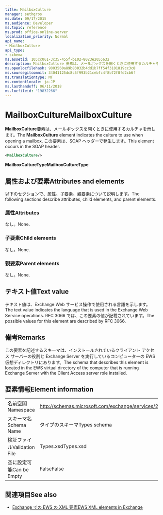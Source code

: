 ```yaml
---
title: MailboxCulture
manager: sethgros
ms.date: 09/17/2015
ms.audience: Developer
ms.topic: reference
ms.prod: office-online-server
localization_priority: Normal
api_name:
- MailboxCulture
api_type:
- schema
ms.assetid: 105cc061-3c35-455f-b102-8023e2055632
description: MailboxCulture 要素は、メールボックスを開くときに使用するカルチャを示します。 この要素は、SOAP ヘッダーで発生します。
ms.openlocfilehash: 9003560a89b83032b4dd1b7ff54f3101819cc3c8
ms.sourcegitcommit: 34041125dc8c5f993b21cebfc4f8b72f0fd2cb6f
ms.translationtype: MT
ms.contentlocale: ja-JP
ms.lasthandoff: 06/11/2018
ms.locfileid: "19832266"
---
```

# <a name="mailboxculture"></a><span data-ttu-id="cc418-104">MailboxCulture</span><span class="sxs-lookup"><span data-stu-id="cc418-104">MailboxCulture</span></span>

<span data-ttu-id="cc418-105">**MailboxCulture**要素は、メールボックスを開くときに使用するカルチャを示します。</span><span class="sxs-lookup"><span data-stu-id="cc418-105">The **MailboxCulture** element indicates the culture to use when opening a mailbox.</span></span> <span data-ttu-id="cc418-106">この要素は、SOAP ヘッダーで発生します。</span><span class="sxs-lookup"><span data-stu-id="cc418-106">This element occurs in the SOAP header.</span></span> 
  
```xml
<MailboxCulture/>
```

<span data-ttu-id="cc418-107">**MailboxCultureType**</span><span class="sxs-lookup"><span data-stu-id="cc418-107">**MailboxCultureType**</span></span>

## <a name="attributes-and-elements"></a><span data-ttu-id="cc418-108">属性および要素</span><span class="sxs-lookup"><span data-stu-id="cc418-108">Attributes and elements</span></span>

<span data-ttu-id="cc418-109">以下のセクションで、属性、子要素、親要素について説明します。</span><span class="sxs-lookup"><span data-stu-id="cc418-109">The following sections describe attributes, child elements, and parent elements.</span></span>
  
### <a name="attributes"></a><span data-ttu-id="cc418-110">属性</span><span class="sxs-lookup"><span data-stu-id="cc418-110">Attributes</span></span>

<span data-ttu-id="cc418-111">なし。</span><span class="sxs-lookup"><span data-stu-id="cc418-111">None.</span></span>
  
### <a name="child-elements"></a><span data-ttu-id="cc418-112">子要素</span><span class="sxs-lookup"><span data-stu-id="cc418-112">Child elements</span></span>

<span data-ttu-id="cc418-113">なし。</span><span class="sxs-lookup"><span data-stu-id="cc418-113">None.</span></span>
  
### <a name="parent-elements"></a><span data-ttu-id="cc418-114">親要素</span><span class="sxs-lookup"><span data-stu-id="cc418-114">Parent elements</span></span>

<span data-ttu-id="cc418-115">なし。</span><span class="sxs-lookup"><span data-stu-id="cc418-115">None.</span></span>
  
## <a name="text-value"></a><span data-ttu-id="cc418-116">テキスト値</span><span class="sxs-lookup"><span data-stu-id="cc418-116">Text value</span></span>

<span data-ttu-id="cc418-117">テキスト値は、Exchange Web サービス操作で使用される言語を示します。</span><span class="sxs-lookup"><span data-stu-id="cc418-117">The text value indicates the language that is used in the Exchange Web Service operations.</span></span> <span data-ttu-id="cc418-118">RFC 3066 では、この要素の値が記載されています。</span><span class="sxs-lookup"><span data-stu-id="cc418-118">The possible values for this element are described by RFC 3066.</span></span>
  
## <a name="remarks"></a><span data-ttu-id="cc418-119">備考</span><span class="sxs-lookup"><span data-stu-id="cc418-119">Remarks</span></span>

<span data-ttu-id="cc418-120">この要素を記述するスキーマは、インストールされているクライアント アクセス サーバーの役割と Exchange Server を実行しているコンピューターの EWS 仮想ディレクトリにあります。</span><span class="sxs-lookup"><span data-stu-id="cc418-120">The schema that describes this element is located in the EWS virtual directory of the computer that is running Exchange Server with the Client Access server role installed.</span></span>
  
## <a name="element-information"></a><span data-ttu-id="cc418-121">要素情報</span><span class="sxs-lookup"><span data-stu-id="cc418-121">Element information</span></span>

|||
|:-----|:-----|
|<span data-ttu-id="cc418-122">名前空間</span><span class="sxs-lookup"><span data-stu-id="cc418-122">Namespace</span></span>  <br/> |http://schemas.microsoft.com/exchange/services/2006/types  <br/> |
|<span data-ttu-id="cc418-123">スキーマ名</span><span class="sxs-lookup"><span data-stu-id="cc418-123">Schema Name</span></span>  <br/> |<span data-ttu-id="cc418-124">タイプのスキーマ</span><span class="sxs-lookup"><span data-stu-id="cc418-124">Types schema</span></span>  <br/> |
|<span data-ttu-id="cc418-125">検証ファイル</span><span class="sxs-lookup"><span data-stu-id="cc418-125">Validation File</span></span>  <br/> |<span data-ttu-id="cc418-126">Types.xsd</span><span class="sxs-lookup"><span data-stu-id="cc418-126">Types.xsd</span></span>  <br/> |
|<span data-ttu-id="cc418-127">空に設定可能</span><span class="sxs-lookup"><span data-stu-id="cc418-127">Can be Empty</span></span>  <br/> |<span data-ttu-id="cc418-128">False</span><span class="sxs-lookup"><span data-stu-id="cc418-128">False</span></span>  <br/> |
   
## <a name="see-also"></a><span data-ttu-id="cc418-129">関連項目</span><span class="sxs-lookup"><span data-stu-id="cc418-129">See also</span></span>

- [<span data-ttu-id="cc418-130">Exchange での EWS の XML 要素</span><span class="sxs-lookup"><span data-stu-id="cc418-130">EWS XML elements in Exchange</span></span>](ews-xml-elements-in-exchange.md)

